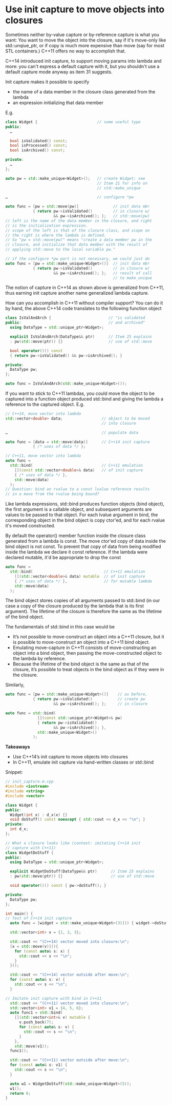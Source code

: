 # Use init capture to move objects into closures

Sometimes neither by-value capture or by-reference capture is what you want:
You want to move the object into the closure, say if it's move-only like std::unqiue\_ptr, or if copy is much more expensive than move (say for most STL containers.)
C++11 offers no way to accomplish that.

C++14 introduced init capture, to support moving params into lambda and more: you can't express a default capture with it, but you shouldn't use a default capture mode anyway as item 31 suggests.

Init capture makes it possible to specify
* the name of a data member in the closure class generated from the lambda 
* an expression initializing that data member

E.g.
```cpp
class Widget {                          // some useful type
public:
  …

  bool isValidated() const;
  bool isProcessed() const;
  bool isArchived() const;

private:
  …
};

auto pw = std::make_unique<Widget>();   // create Widget; see
                                        // Item 21 for info on
                                        // std::make_unique

…                                       // configure *pw

auto func = [pw = std::move(pw)]               // init data mbr
            { return pw->isValidated()         // in closure w/
                     && pw->isArchived(); };   // std::move(pw)
// left is the name of the data member in the closure, and right
// is the initialization expression.
// scope of the left is that of the closure class, and scope on
// the right is where the lambda is defined.
// So "pw = std::move(pw)" means "create a data member pw in the
// closure, and initialize that data member with the result of
// applying std::move to the local variable pw."

// if the configure *pw part is not necessary, we could just do
auto func = [pw = std::make_unique<Widget>()]  // init data mbr
            { return pw->isValidated()         // in closure w/
                     && pw->isArchived(); };   // result of call
                                               // to make_unique
```
The notion of capture in C++14 as shown above is generalized from C++11, thus earning init capture another name generalized lambda capture.

How can you accomplish in C++11 without compiler support?
You can do it by hand, the above C++14 code translates to the following function object
```cpp
class IsValAndArch {                         // "is validated
public:                                      // and archived"
  using DataType = std::unique_ptr<Widget>;

  explicit IsValAndArch(DataType&& ptr)      // Item 25 explains
  : pw(std::move(ptr)) {}                    // use of std::move

  bool operator()() const
  { return pw->isValidated() && pw->isArchived(); }

private:
  DataType pw;
};

auto func = IsValAndArch(std::make_unique<Widget>());
```

If you want to stick to C++11 lambdas, you could move the object to be captured into a function object produced std::bind and giving the lambda a reference to the captured object. E.g.
```cpp
// C++14, move vector into lambda
std::vector<double> data;                 // object to be moved
                                          // into closure

…                                         // populate data

auto func = [data = std::move(data)]      // C++14 init capture
            { /* uses of data */ };

// C++11, move vector into lambda
auto func =
  std::bind(                              // C++11 emulation
    [](const std::vector<double>& data)   // of init capture
    { /* uses of data */ },
    std::move(data)
  );
// Question: bind an rvalue to a const lvalue reference results
// in a move from the rvalue being bound?
```

Like lambda expressions, std::bind produces function objects (bind object), the first argument is a callable object, and subsequent arguments are values to be passed to that object.
For each lvalue argument in bind, the corresponding object in the bind object is copy ctor'ed, and for each rvalue it's moved constructed.

By default the operator() member function inside the closure class generated from a lambda is const. The move ctor'ed copy of data inside the bind object is not const.
To prevent that copy of data from being modified inside the lambda we declare it const reference.
If the lambda were declared mutable, it'd be appropriate to drop the const
```cpp
auto func =
  std::bind(                               // C++11 emulation
    [](std::vector<double>& data) mutable  // of init capture
    { /* uses of data */ },                // for mutable lambda
    std::move(data)
  );

```
The bind object stores copies of all arguments passed to std::bind (in our case a copy of the closure produced by the lambda that is its first argument).
The lifetime of the closure is therefore the same as the lifetime of the bind object.

The fundamentals of std::bind in this case would be
* It’s not possible to move-construct an object into a C++11 closure, but it is possible to move-construct an object into a C++11 bind object.
* Emulating move-capture in C++11 consists of move-constructing an object into a bind object, then passing the move-constructed object to the lambda by reference.
* Because the lifetime of the bind object is the same as that of the closure, it’s possible to treat objects in the bind object as if they were in the closure.

Similarly,
```cpp
auto func = [pw = std::make_unique<Widget>()]    // as before,
            { return pw->isValidated()           // create pw
                     && pw->isArchived(); };     // in closure

auto func = std::bind(
              [](const std::unique_ptr<Widget>& pw)
              { return pw->isValidated()
                     && pw->isArchived(); },
              std::make_unique<Widget>()
            );
```

**Takeaways**
* Use C++14’s init capture to move objects into closures
* In C++11, emulate init capture via hand-written classes or std::bind


Snippet:
```cpp
// init_capture.m.cpp
#include <iostream>
#include <string>
#include <vector>

class Widget {
public:
  Widget(int x) : d_x(x) {}
  void doStuff() const noexcept { std::cout << d_x << "\n"; }
private:
  int d_x;
};

// What a closure looks like (context: imitating C++14 init
// capture with C++11)
class WidgetDoStuff {
public:
  using DataType = std::unique_ptr<Widget>;

  explicit WidgetDoStuff(DataType&& ptr)      // Item 25 explains
  : pw(std::move(ptr)) {}                     // use of std::move

  void operator()() const { pw->doStuff(); }

private:
  DataType pw;
};

int main() {
// Test of C++14 init capture
  auto func = [widget = std::make_unique<Widget>(3)]() { widget->doStuff(); };

  std::vector<int> v = {1, 2, 3};

  std::cout << "(C++14) vector moved into closure:\n";
  [x = std::move(v)](){
    for (const auto& s: x) {
      std::cout << s << "\n";
    }
  }();

  std::cout << "(C++14) vector outside after move:\n";
  for (const auto& s: v) {
    std::cout << s << "\n";
  }

// Imitate init capture with bind in C++11
  std::cout << "(C++11) vector moved into closure:\n";
  std::vector<int> v1 = {4, 5, 6};
  auto func1 = std::bind(
    [](std::vector<int>& v) mutable {
      v.push_back(7);
      for (const auto& s: v) {
        std::cout << s << "\n";
      }
    },
    std::move(v1));
  func1();

  std::cout << "(C++11) vector outside after move:\n";
  for (const auto& s: v1) {
    std::cout << s << "\n";
  }

  auto w1 = WidgetDoStuff(std::make_unique<Widget>(5));
  w1();
  return 0;
}

```
